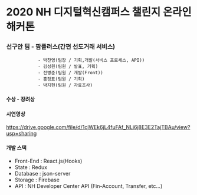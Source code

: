 # 2020 NH 디지털혁신캠퍼스 챌린지 온라인 해커톤
### 선구안 팀 - 팜플러스(간편 선도거래 서비스)
                - 박찬영(팀장 / 기획,개발(서비스 프로세스, API))
                - 김성원(팀원 / 발표, 기획)
                - 전병준(팀원 / 개발(Front))
                - 홍정표(팀원 / 기획)
                - 박지현(팀원 / 자료조사)

#### 수상 - 장려상

#### 시연영상
https://drive.google.com/file/d/1cjWEk6jL4fuFAf_NLi6j8E3E2TajTBAu/view?usp=sharing

#### 개발 스택
 - Front-End  : React.js(Hooks)
 - State      : Redux
 - Database   : json-server
 - Storage    : Firebase
 - API        : NH Developer Center API (Fin-Account, Transfer, etc...)
 
